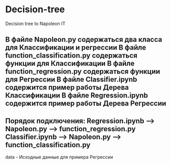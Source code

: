 # Decision-tree
Decision tree to Napoleon IT

В файле **Napoleon.py** содержаться два класса для Классификации и регрессии
В файле **function_classification.py** содержаться функции для Классификации
В файле **function_regression.py** содержаться функции для Регрессии
В файле **Classifier.ipynb** содержится пример работы Дерева Классификации
В файле **Regression.ipynb** содержится пример работы Дерева Регрессии
-----------------------------------------
Порядок подключения:
Regression.ipynb --> Napoleon.py --> function_regression.py
Classifier.ipynb --> Napoleon.py --> function_classification.py
-----------------------------------------
data - Исходные данные для примера Регрессии
